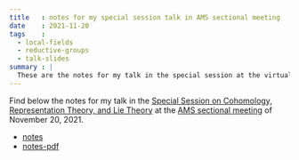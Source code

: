 ```yaml
---
title   : notes for my special session talk in AMS sectional meeting
date    : 2021-11-20
tags    :
  - local-fields
  - reductive-groups
  - talk-slides
summary : |
  These are the notes for my talk in the special session at the virtual AMS sectional meeting.
---
```


Find below the notes for my talk in the [Special Session on
Cohomology, Representation Theory, and Lie
Theory](https://www.ams.org/meetings/sectional/2289_program_ss16.html#title)
at the [AMS sectional
meeting](https://www.ams.org/meetings/sectional/2289_program.html) of
November 20, 2021.

- [notes](../assets/slides/2021-11-20--Mobile-virtual--SpecialSession--Reductive-subgroups-of-a-reductive-group-over-a-local-field.html)
- [notes-pdf](../assets/slides/2021-11-20--Mobile-virtual--SpecialSession--Reductive-subgroups-of-a-reductive-group-over-a-local-field.pdf)
